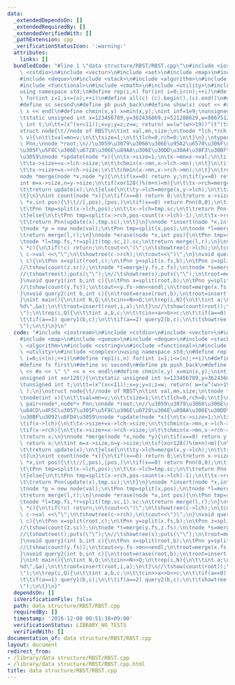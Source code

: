 ```yaml
---
data:
  _extendedDependsOn: []
  _extendedRequiredBy: []
  _extendedVerifiedWith: []
  _pathExtension: cpp
  _verificationStatusIcon: ':warning:'
  attributes:
    links: []
  bundledCode: "#line 1 \"data structure/RBST/RBST.cpp\"\n#include <iostream>\n#include\
    \ <cstdio>\n#include <vector>\n#include <set>\n#include <map>\n#include <queue>\n\
    #include <deque>\n#include <stack>\n#include <algorithm>\n#include <cstring>\n\
    #include <functional>\n#include <cmath>\n#include <utility>\n#include <complex>\n\
    using namespace std;\n#define rep(i,n) for(int i=0;i<(n);++i)\n#define rep1(i,n)\
    \ for(int i=1;i<=(n);++i)\n#define all(c) (c).begin(),(c).end()\n#define fs first\n\
    #define sc second\n#define pb push_back\n#define show(x) cout << #x << \" \" <<\
    \ x << endl\n#define chmin(x,y) x=min(x,y);\nint inf=1e9;\nunsigned int xor128(){\n\
    \tstatic unsigned int x=123456789,y=362436069,z=521288629,w=88675123;\n\tunsigned\
    \ int t;\n\tt=(x^(x<<11));x=y;y=z;z=w; return( w=(w^(w>>19))^(t^(t>>8)) );\n}\n\
    struct node{\t//node of RBST\n\tint val,mn,size;\n\tnode *lch,*rch;\n\tnode(int\
    \ v){\n\t\tval=mn=v;\n\t\tsize=1;\n\t\tlch=0,rch=0;\n\t}\n};\ntypedef pair<node*,node*>\
    \ Pnn;\nnode *root;\n//\u3059\u3079\u3066\u306E\u95A2\u6570\u306F\u64CD\u4F5C\u3057\
    \u305F\u5F8C\u306E\u6728\u306E\u89AA\u306E\u30DD\u30A4\u30F3\u30BF\u3092\u8FD4\
    \u3059\nnode *update(node *x){\n\tx->size=1;\n\tx->mn=x->val;\n\tif(x->lch){\n\
    \t\tx->size+=x->lch->size;\n\t\tchmin(x->mn,x->lch->mn);\n\t}\n\tif(x->rch){\n\
    \t\tx->size+=x->rch->size;\n\t\tchmin(x->mn,x->rch->mn);\n\t}\n\treturn x;\n}\n\
    node *merge(node *x,node *y){\n\tif(x==0) return y;\n\tif(y==0) return x;\n\t\
    int m=x->size,n=y->size;\n\tif(xor128()%(m+n)<m){\n\t\tx->rch=merge(x->rch,y);\n\
    \t\treturn update(x);\n\t}else{\n\t\ty->lch=merge(x,y->lch);\n\t\treturn update(y);\n\
    \t}\n}\nint count(node *x){\n\tif(x==0) return 0;\n\treturn x->size;\n}\nPnn split(node\
    \ *x,int pos){\t\t//[,pos),[pos,)\n\tif(x==0) return Pnn(0,0);\n\tif(pos<=count(x->lch)){\n\
    \t\tPnn tmp=split(x->lch,pos);\n\t\tx->lch=tmp.sc;\n\t\treturn Pnn(tmp.fs,update(x));\n\
    \t}else{\n\t\tPnn tmp=split(x->rch,pos-count(x->lch)-1);\n\t\tx->rch=tmp.fs;\n\
    \t\treturn Pnn(update(x),tmp.sc);\n\t}\n}\nnode *insert(node *x,int pos,int val){\n\
    \tnode *p = new node(val);\n\tPnn tmp=split(x,pos);\n\tnode *l=merge(tmp.fs,p),*r=tmp.sc;\n\
    \treturn merge(l,r);\n}\nnode *erase(node *x,int pos){\n\tPnn tmp=split(x,pos);\n\
    \tnode *l=tmp.fs,*r=split(tmp.sc,1).sc;\n\treturn merge(l,r);\n}\nvoid showtree(node\
    \ *c){\n\tif(!c) return;\n\tcout<<\"(\";\n\tshowtree(c->lch);\n\tcout<<\"\"<<\
    \ c->val <<\"\";\n\tshowtree(c->rch);\n\tcout<<\")\";\n}\nvoid query0(int b,int\
    \ c){\n\tPnn x=split(root,c);\n\tPnn y=split(x.fs,b);\n\tPnn z=split(x.sc,1);\n\
    //\tshow(count(z.sc));\n\tnode *t=merge(y.fs,z.fs);\n\tnode *s=merge(y.sc,z.sc);\n\
    //\tshowtree(t);puts(\"\");\n//\tshowtree(s);puts(\"\");\n\troot=merge(t,s);\n\
    }\nvoid query1(int b,int c){\n\tPnn x=split(root,b);\n\tPnn y=split(x.sc,c+1-b);\n\
    //\tshow(count(y.fs));\n\tcout<<y.fs->mn<<endl;\n\troot=merge(x.fs,merge(y.fs,y.sc));\n\
    }\nvoid query2(int b,int c){\n\troot=erase(root,b);\n\troot=insert(root,b,c);\n\
    }\nint main(){\n\tint N,Q;\n\tcin>>N>>Q;\n\trep(i,N){\n\t\tint a;\n\t\tscanf(\"\
    %d\",&a);\n\t\troot=insert(root,i,a);\n\t}\n//\tshow(count(root));\n\tshowtree(root);puts(\"\
    \");\n\trep(i,Q){\n\t\tint a,b,c;\n\t\tcin>>a>>b>>c;\n\t\tif(a==0) query0(b,c);\n\
    \t\tif(a==1) query1(b,c);\n\t\tif(a==2) query2(b,c);\n\t\tshowtree(root);puts(\"\
    \");\n\t}\n}\n"
  code: "#include <iostream>\n#include <cstdio>\n#include <vector>\n#include <set>\n\
    #include <map>\n#include <queue>\n#include <deque>\n#include <stack>\n#include\
    \ <algorithm>\n#include <cstring>\n#include <functional>\n#include <cmath>\n#include\
    \ <utility>\n#include <complex>\nusing namespace std;\n#define rep(i,n) for(int\
    \ i=0;i<(n);++i)\n#define rep1(i,n) for(int i=1;i<=(n);++i)\n#define all(c) (c).begin(),(c).end()\n\
    #define fs first\n#define sc second\n#define pb push_back\n#define show(x) cout\
    \ << #x << \" \" << x << endl\n#define chmin(x,y) x=min(x,y);\nint inf=1e9;\n\
    unsigned int xor128(){\n\tstatic unsigned int x=123456789,y=362436069,z=521288629,w=88675123;\n\
    \tunsigned int t;\n\tt=(x^(x<<11));x=y;y=z;z=w; return( w=(w^(w>>19))^(t^(t>>8))\
    \ );\n}\nstruct node{\t//node of RBST\n\tint val,mn,size;\n\tnode *lch,*rch;\n\
    \tnode(int v){\n\t\tval=mn=v;\n\t\tsize=1;\n\t\tlch=0,rch=0;\n\t}\n};\ntypedef\
    \ pair<node*,node*> Pnn;\nnode *root;\n//\u3059\u3079\u3066\u306E\u95A2\u6570\u306F\
    \u64CD\u4F5C\u3057\u305F\u5F8C\u306E\u6728\u306E\u89AA\u306E\u30DD\u30A4\u30F3\
    \u30BF\u3092\u8FD4\u3059\nnode *update(node *x){\n\tx->size=1;\n\tx->mn=x->val;\n\
    \tif(x->lch){\n\t\tx->size+=x->lch->size;\n\t\tchmin(x->mn,x->lch->mn);\n\t}\n\
    \tif(x->rch){\n\t\tx->size+=x->rch->size;\n\t\tchmin(x->mn,x->rch->mn);\n\t}\n\
    \treturn x;\n}\nnode *merge(node *x,node *y){\n\tif(x==0) return y;\n\tif(y==0)\
    \ return x;\n\tint m=x->size,n=y->size;\n\tif(xor128()%(m+n)<m){\n\t\tx->rch=merge(x->rch,y);\n\
    \t\treturn update(x);\n\t}else{\n\t\ty->lch=merge(x,y->lch);\n\t\treturn update(y);\n\
    \t}\n}\nint count(node *x){\n\tif(x==0) return 0;\n\treturn x->size;\n}\nPnn split(node\
    \ *x,int pos){\t\t//[,pos),[pos,)\n\tif(x==0) return Pnn(0,0);\n\tif(pos<=count(x->lch)){\n\
    \t\tPnn tmp=split(x->lch,pos);\n\t\tx->lch=tmp.sc;\n\t\treturn Pnn(tmp.fs,update(x));\n\
    \t}else{\n\t\tPnn tmp=split(x->rch,pos-count(x->lch)-1);\n\t\tx->rch=tmp.fs;\n\
    \t\treturn Pnn(update(x),tmp.sc);\n\t}\n}\nnode *insert(node *x,int pos,int val){\n\
    \tnode *p = new node(val);\n\tPnn tmp=split(x,pos);\n\tnode *l=merge(tmp.fs,p),*r=tmp.sc;\n\
    \treturn merge(l,r);\n}\nnode *erase(node *x,int pos){\n\tPnn tmp=split(x,pos);\n\
    \tnode *l=tmp.fs,*r=split(tmp.sc,1).sc;\n\treturn merge(l,r);\n}\nvoid showtree(node\
    \ *c){\n\tif(!c) return;\n\tcout<<\"(\";\n\tshowtree(c->lch);\n\tcout<<\"\"<<\
    \ c->val <<\"\";\n\tshowtree(c->rch);\n\tcout<<\")\";\n}\nvoid query0(int b,int\
    \ c){\n\tPnn x=split(root,c);\n\tPnn y=split(x.fs,b);\n\tPnn z=split(x.sc,1);\n\
    //\tshow(count(z.sc));\n\tnode *t=merge(y.fs,z.fs);\n\tnode *s=merge(y.sc,z.sc);\n\
    //\tshowtree(t);puts(\"\");\n//\tshowtree(s);puts(\"\");\n\troot=merge(t,s);\n\
    }\nvoid query1(int b,int c){\n\tPnn x=split(root,b);\n\tPnn y=split(x.sc,c+1-b);\n\
    //\tshow(count(y.fs));\n\tcout<<y.fs->mn<<endl;\n\troot=merge(x.fs,merge(y.fs,y.sc));\n\
    }\nvoid query2(int b,int c){\n\troot=erase(root,b);\n\troot=insert(root,b,c);\n\
    }\nint main(){\n\tint N,Q;\n\tcin>>N>>Q;\n\trep(i,N){\n\t\tint a;\n\t\tscanf(\"\
    %d\",&a);\n\t\troot=insert(root,i,a);\n\t}\n//\tshow(count(root));\n\tshowtree(root);puts(\"\
    \");\n\trep(i,Q){\n\t\tint a,b,c;\n\t\tcin>>a>>b>>c;\n\t\tif(a==0) query0(b,c);\n\
    \t\tif(a==1) query1(b,c);\n\t\tif(a==2) query2(b,c);\n\t\tshowtree(root);puts(\"\
    \");\n\t}\n}"
  dependsOn: []
  isVerificationFile: false
  path: data structure/RBST/RBST.cpp
  requiredBy: []
  timestamp: '2016-12-08 00:51:38+09:00'
  verificationStatus: LIBRARY_NO_TESTS
  verifiedWith: []
documentation_of: data structure/RBST/RBST.cpp
layout: document
redirect_from:
- /library/data structure/RBST/RBST.cpp
- /library/data structure/RBST/RBST.cpp.html
title: data structure/RBST/RBST.cpp
---
```

